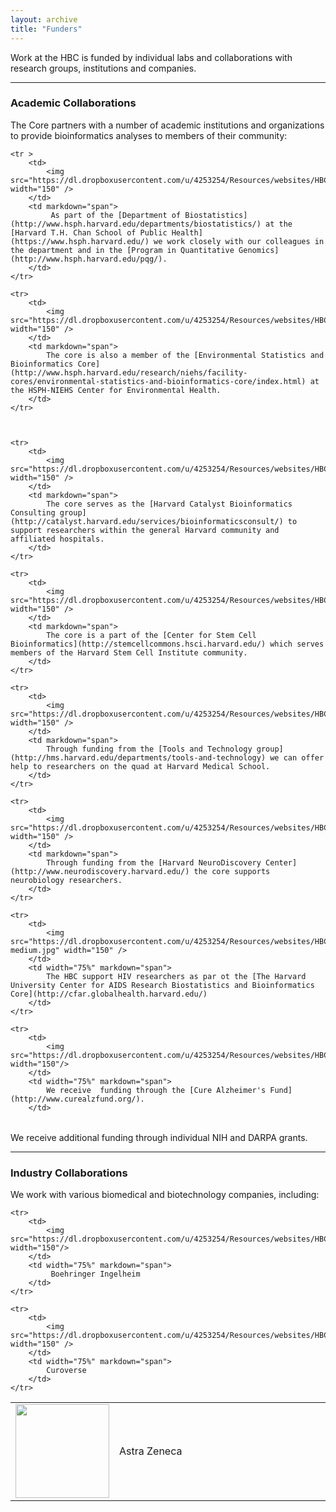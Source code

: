 ```yaml
---
layout: archive
title: "Funders"
---
```


Work at the HBC is funded by individual labs and collaborations with research groups, institutions and companies. 

-----

### Academic Collaborations

The Core partners with a number of academic institutions and organizations to provide bioinformatics analyses to members of their community:

<table>
    <colgroup>
        <col width="20%">
        <col width="80%">
    </colgroup>

    <tr >
        <td>
            <img src="https://dl.dropboxusercontent.com/u/4253254/Resources/websites/HBC/images/HarvardChan_logo_stack_RGB_Small.png"  width="150" /> 
        </td>
        <td markdown="span">
             As part of the [Department of Biostatistics](http://www.hsph.harvard.edu/departments/biostatistics/) at the [Harvard T.H. Chan School of Public Health](https://www.hsph.harvard.edu/) we work closely with our colleagues in the department and in the [Program in Quantitative Genomics](http://www.hsph.harvard.edu/pqg/).
        </td>
    </tr>

    <tr>
        <td>
            <img src="https://dl.dropboxusercontent.com/u/4253254/Resources/websites/HBC/images/niehs.png"  width="150" />
        </td>
        <td markdown="span">
            The core is also a member of the [Environmental Statistics and Bioinformatics Core](http://www.hsph.harvard.edu/research/niehs/facility-cores/environmental-statistics-and-bioinformatics-core/index.html) at the HSPH-NIEHS Center for Environmental Health.
        </td>
    </tr>
    


    <tr>
        <td>
            <img src="https://dl.dropboxusercontent.com/u/4253254/Resources/websites/HBC/images/harvard_catalyst_logo3.jpg"  width="150" />
        </td>
        <td markdown="span">
            The core serves as the [Harvard Catalyst Bioinformatics Consulting group](http://catalyst.harvard.edu/services/bioinformaticsconsult/) to support researchers within the general Harvard community and affiliated hospitals. 
        </td>
    </tr>

    <tr>
        <td>
            <img src="https://dl.dropboxusercontent.com/u/4253254/Resources/websites/HBC/images/hsci_logo.png" width="150" />
        </td>
        <td markdown="span">
            The core is a part of the [Center for Stem Cell Bioinformatics](http://stemcellcommons.hsci.harvard.edu/) which serves members of the Harvard Stem Cell Institute community. 
        </td>
    </tr>

    <tr>
        <td>
            <img  src="https://dl.dropboxusercontent.com/u/4253254/Resources/websites/HBC/images/hms_logo.png"  width="150" />
        </td>
        <td markdown="span">
            Through funding from the [Tools and Technology group](http://hms.harvard.edu/departments/tools-and-technology) we can offer help to researchers on the quad at Harvard Medical School. 
        </td>
    </tr>

    <tr>
        <td>
            <img  src="https://dl.dropboxusercontent.com/u/4253254/Resources/websites/HBC/images/hndc_new_logo_without_background.jpg"  width="150" />
        </td>
        <td markdown="span">
            Through funding from the [Harvard NeuroDiscovery Center](http://www.neurodiscovery.harvard.edu/) the core supports neurobiology researchers.
        </td>
    </tr>

    <tr>
        <td>
            <img src="https://dl.dropboxusercontent.com/u/4253254/Resources/websites/HBC/images/hucfarlogo-medium.jpg" width="150" />
        </td>
        <td width="75%" markdown="span">
            The HBC support HIV researchers as par ot the [The Harvard University Center for AIDS Research Biostatistics and Bioinformatics Core](http://cfar.globalhealth.harvard.edu/)
        </td>
    </tr>

    <tr>
        <td>
            <img src="https://dl.dropboxusercontent.com/u/4253254/Resources/websites/HBC/images/alzheimer_logo.png" width="150"/>
        </td>
        <td width="75%" markdown="span">
            We receive  funding through the [Cure Alzheimer's Fund](http://www.curealzfund.org/).
        </td>
</tr>

</table>

We receive additional funding through individual NIH and DARPA grants.

----

### Industry Collaborations

We work with various biomedical and biotechnology companies, including:

<table>
    <colgroup>
        <col width="20%">
        <col width="80%">
    </colgroup>
    <tr>
         <td>
            <img  src="https://dl.dropboxusercontent.com/u/4253254/Resources/websites/HBC/images/AstraZeneca-logo.jpg" width="150" /> 
        </td>
        <td markdown="span">
            Astra Zeneca
        </td>
    </tr> 

    <tr>    
        <td>
            <img src="https://dl.dropboxusercontent.com/u/4253254/Resources/websites/HBC/images/Boehringer_Ingelheim_Logo.svg.png" width="150"/>
        </td>
        <td width="75%" markdown="span">
             Boehringer Ingelheim 
        </td>
    </tr>
    
    <tr>
        <td>
            <img  src="https://dl.dropboxusercontent.com/u/4253254/Resources/websites/HBC/images/arvados_curoverse_logo_01.jpeg" width="150" />
        </td>
        <td width="75%" markdown="span">
            Curoverse
        </td>
    </tr>
</table>



